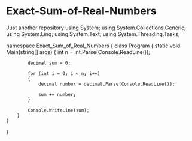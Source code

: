 # Exact-Sum-of-Real-Numbers
Just another repository
using System;
using System.Collections.Generic;
using System.Linq;
using System.Text;
using System.Threading.Tasks;

namespace Exact_Sum_of_Real_Numbers
{
    class Program
    {
        static void Main(string[] args)
        {
            int n = int.Parse(Console.ReadLine());

            decimal sum = 0;

            for (int i = 0; i < n; i++)
            {
                decimal number = decimal.Parse(Console.ReadLine());

                sum += number;
            }

            Console.WriteLine(sum);
        }
    }
}
